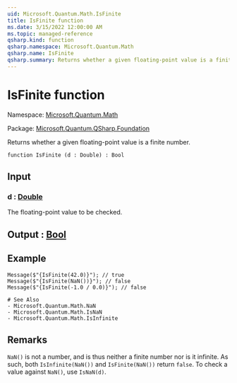 ```yaml
---
uid: Microsoft.Quantum.Math.IsFinite
title: IsFinite function
ms.date: 3/15/2022 12:00:00 AM
ms.topic: managed-reference
qsharp.kind: function
qsharp.namespace: Microsoft.Quantum.Math
qsharp.name: IsFinite
qsharp.summary: Returns whether a given floating-point value is a finite number.
---
```


# IsFinite function

Namespace: [Microsoft.Quantum.Math](xref:Microsoft.Quantum.Math)

Package: [Microsoft.Quantum.QSharp.Foundation](https://nuget.org/packages/Microsoft.Quantum.QSharp.Foundation)


Returns whether a given floating-point value is a finite number.

```qsharp
function IsFinite (d : Double) : Bool
```


## Input

### d : [Double](xref:microsoft.quantum.qsharp.valueliterals#double-literals)

The floating-point value to be checked.



## Output : [Bool](xref:microsoft.quantum.qsharp.valueliterals#bool-literals)



## Example

```qsharpMessage($"{IsFinite(42.0)}"); // trueMessage($"{IsFinite(NaN())}"); // falseMessage($"{IsFinite(-1.0 / 0.0)}"); // false# See Also- Microsoft.Quantum.Math.NaN- Microsoft.Quantum.Math.IsNaN- Microsoft.Quantum.Math.IsInfinite```

## Remarks

`NaN()` is not a number, and is thus neither a finite number noris it infinite. As such, both `IsInfinite(NaN())` and `IsFinite(NaN())`return `false`. To check a value against `NaN()`, use `IsNaN(d)`.